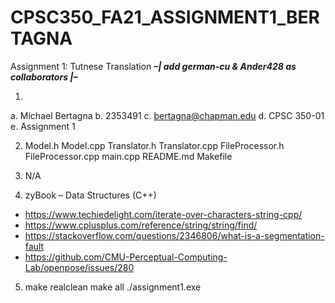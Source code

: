 # CPSC350_FA21_ASSIGNMENT1_BERTAGNA
Assignment 1: Tutnese Translation
***–| add german-cu & Ander428 as collaborators |–***

1)
a. Michael Bertagna
b. 2353491
c. bertagna@chapman.edu
d. CPSC 350-01
e. Assignment 1

2) Model.h
   Model.cpp
   Translator.h
   Translator.cpp
   FileProcessor.h
   FileProcessor.cpp
   main.cpp
   README.md
   Makefile

3) N/A

4) zyBook – Data Structures (C++)
- https://www.techiedelight.com/iterate-over-characters-string-cpp/
- https://www.cplusplus.com/reference/string/string/find/
- https://stackoverflow.com/questions/2346806/what-is-a-segmentation-fault
- https://github.com/CMU-Perceptual-Computing-Lab/openpose/issues/280

5) make realclean
   make all
   ./assignment1.exe
